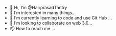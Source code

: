 - 👋 Hi, I’m @HariprasadTantry
- 👀 I’m interested in many things...
- 🌱 I’m currently learning to code and use Git Hub ...
- 💞️ I’m looking to collaborate on web 3.0...
- 📫 How to reach me ...

<!---
HariprasadTantry/HariprasadTantry is a ✨ special ✨ repository because its `README.md` (this file) appears on your GitHub profile.
You can click the Preview link to take a look at your changes.
--->
